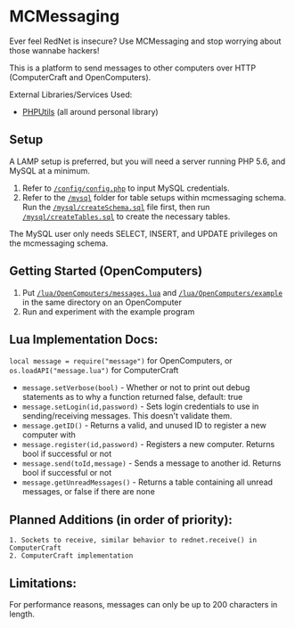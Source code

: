 # MCMessaging
Ever feel RedNet is insecure?
Use MCMessaging and stop worrying about those wannabe hackers!

This is a platform to send messages to other computers over HTTP (ComputerCraft and OpenComputers).

External Libraries/Services Used:

- [PHPUtils](https://github.com/gknova61/PHPUtils) (all around personal library)

## Setup
A LAMP setup is preferred, but you will need a server running PHP 5.6, and MySQL at a minimum.

1. Refer to [`/config/config.php`](https://github.com/gknova61/MCMessaging/blob/master/config/config.php) to input MySQL credentials.
2. Refer to the [`/mysql`](https://github.com/gknova61/MCMessaging/blob/master/mysql) folder for table setups within mcmessaging schema. Run the [`/mysql/createSchema.sql`](https://github.com/gknova61/MCMessaging/blob/master/mysql/createSchema.sql) file first, then run [`/mysql/createTables.sql`](https://github.com/gknova61/MCMessaging/blob/master/mysql/createTables.sql) to create the necessary tables.

The MySQL user only needs SELECT, INSERT, and UPDATE privileges on the mcmessaging schema.


## Getting Started (OpenComputers)
1. Put [`/lua/OpenComputers/messages.lua`](https://github.com/gknova61/MCMessaging/blob/master/lua/OpenComputers/messages.lua) and [`/lua/OpenComputers/example`](https://github.com/gknova61/MCMessaging/blob/master/lua/OpenComputers/example) in the same directory on an OpenComputer
2. Run and experiment with the example program

## Lua Implementation Docs:
  `local message = require("message")` for OpenComputers, or `os.loadAPI("message.lua")` for ComputerCraft
  - `message.setVerbose(bool)` - Whether or not to print out debug statements as to why a function returned false, default: true
  - `message.setLogin(id,password)` - Sets login credentials to use in sending/receiving messages. This doesn't validate them.
  - `message.getID()` - Returns a valid, and unused ID to register a new computer with
  - `message.register(id,password)` - Registers a new computer. Returns bool if successful or not
  - `message.send(toId,message)` - Sends a message to another id. Returns bool if successful or not
  - `message.getUnreadMessages()` - Returns a table containing all unread messages, or false if there are none

## Planned Additions (in order of priority):
    1. Sockets to receive, similar behavior to rednet.receive() in ComputerCraft
    2. ComputerCraft implementation

## Limitations:
For performance reasons, messages can only be up to 200 characters in length.
